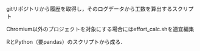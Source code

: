 gitリポジトリから履歴を取得し，そのログデータから工数を算出するスクリプト

Chromium以外のプロジェクトを対象にする場合にはeffort_calc.shを適宜編集

RとPython（要pandas）のスクリプトから成る．